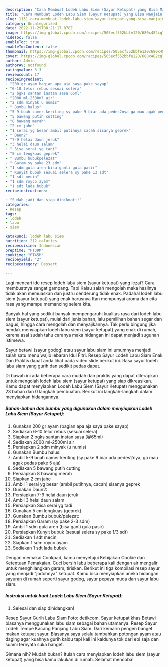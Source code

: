 ```yaml
---
description: "Cara Membuat Lodeh Labu Siem (Sayur Ketupat) yang Bisa Manjain Lidah, Buat Buka Puasa}"
title: "Cara Membuat Lodeh Labu Siem (Sayur Ketupat) yang Bisa Manjain Lidah, Buat Buka Puasa}"
slug: 1131-cara-membuat-lodeh-labu-siem-sayur-ketupat-yang-bisa-manjain-lidah-buat-buka-puasa
category: Uncategorized
date: 2022-11-29T08:21:17.878Z
image: https://img-global.cpcdn.com/recipes/505ecf552bbfe120/680x482cq70/lodeh-labu-siem-sayur-ketupat-foto-resep-utama.jpg
hideToc: false
enableToc: true
enableTocContent: false
thumbnail: https://img-global.cpcdn.com/recipes/505ecf552bbfe120/680x482cq70/lodeh-labu-siem-sayur-ketupat-foto-resep-utama.jpg
cover: https://img-global.cpcdn.com/recipes/505ecf552bbfe120/680x482cq70/lodeh-labu-siem-sayur-ketupat-foto-resep-utama.jpg
author: Admin
authorAv: notfound
ratingvalue: 3.3
reviewcount: 17
recipeingredient:
- "200 gr ayam bagian apa aja saya pake sayap"
- "6-10 telor rebus sesuai selera"
- "2 bgks santan instan sasa 65ml"
- "2000 ml-2500ml air"
- "2 sdm minyak u numis"
- " Bumbu halus"
- "5-9 buah camer keriting sy pake 9 biar ada pedes2nya ga mau agak pedas pake 5 aja"
- "5 bawang putih cutting"
- "8 bawang merah"
- "2 cm jahe"
- "1 serai yg besar ambil putihnya cacah sisanya geprek"
- " Daun2"
- "7-9 helai daun jeruk"
- "3 helai daun salam"
- " Sisa serai yg tadi"
- "5 cm lengkuas geprek"
- " Bumbu bubukpelezat"
- " Garam sy pake 23 sdm"
- "1 sdm gula aren bisa ganti gula pasir"
- " Kunyit bubuk sesuai selera sy pake 13 sdt"
- "1 sdt mecin"
- "1 sdm royco ayam"
- "1 sdt lada bubuk"
recipeinstructions:

- "Sudah jadi dan siap dinikmati!"
categories:
- Resep
tags:
- lodeh
- labu
- siem

katakunci: lodeh labu siem 
nutrition: 212 calories
recipecuisine: Indonesian
preptime: "PT39M"
cooktime: "PT45M"
recipeyield: "2"
recipecategory: Dessert

---
```



Lagi mencari ide resep lodeh labu siem (sayur ketupat) yang lezat? Cara membuatnya sangat gampang. Tapi Kalau salah mengolah maka hasilnya tidak akan memuaskan dan justru cenderung tidak enak. Padahal lodeh labu siem (sayur ketupat) yang enak harusnya Kan mempunyai aroma dan cita rasa yang mampu memancing selera kita.


Banyak hal yang sedikit banyak mempengaruhi kualitas rasa dari lodeh labu siem (sayur ketupat), mulai dari jenis bahan, lalu pemilihan bahan segar dan bagus, hingga cara mengolah dan menyajikannya. Tak perlu bingung jika hendak menyiapkan lodeh labu siem (sayur ketupat) yang enak di rumah, karena asal sudah tahu caranya maka hidangan ini dapat menjadi suguhan istimewa.

Sayur betawi (sayur godog) atau sayur labu siam ini umumnya menjadi salah satu menu wajib lebaran Idul Fitri. Resep Sayur Lodeh Labu Siam Enak Dan Praktis dapat anda lihat pada video slide berikut ini. Rasa sayur lodeh labu siam yang gurih dan sedikit pedas dapat.


Di bawah ini ada beberapa cara mudah dan praktis yang dapat diterapkan untuk mengolah lodeh labu siem (sayur ketupat) yang siap dikreasikan. Kamu dapat menyiapkan Lodeh Labu Siem (Sayur Ketupat) menggunakan 23 bahan dan 0 langkah pembuatan. Berikut ini langkah-langkah dalam menyiapkan hidangannya.

<!--inarticleads1-->

##### Bahan-bahan dan bumbu yang digunakan dalam menyiapkan Lodeh Labu Siem (Sayur Ketupat):

1. Gunakan 200 gr ayam (bagian apa aja saya pake sayap)
1. Sediakan 6-10 telor rebus (sesuai selera)
1. Siapkan 2 bgks santan instan sasa (@65ml)
1. Sediakan 2000 ml-2500ml air
1. Persiapkan 2 sdm minyak (u numis)
1. Gunakan  Bumbu halus:
1. Ambil 5-9 buah camer keriting (sy pake 9 biar ada pedes2nya, ga mau agak pedas pake 5 aja)
1. Sediakan 5 bawang putih cutting
1. Persiapkan 8 bawang merah
1. Siapkan 2 cm jahe
1. Ambil 1 serai yg besar (ambil putihnya, cacah) sisanya geprek
1. Gunakan  Daun2:
1. Persiapkan 7-9 helai daun jeruk
1. Ambil 3 helai daun salam
1. Persiapkan  Sisa serai yg tadi
1. Gunakan 5 cm lengkuas (geprek)
1. Gunakan  Bumbu bubuk/pelezat:
1. Persiapkan  Garam (sy pake 2-3 sdm)
1. Ambil 1 sdm gula aren (bisa ganti gula pasir)
1. Persiapkan  Kunyit bubuk (sesuai selera sy pake 1/3 sdt)
1. Sediakan 1 sdt mecin
1. Siapkan 1 sdm royco ayam
1. Sediakan 1 sdt lada bubuk


Dengan memakai Cookpad, kamu menyetujui Kebijakan Cookie dan Ketentuan Pemakaian. Cuci bersih labu beberapa kali dengan air mengalir untuk menghilangkan garam, tiriskan. Berikut ini tiga kompilasi resep sayur yang menjadi &#34;jodohnya&#34; ketupat. Kamu bisa menyiapkan aneka hidangan sayuran di rumah seperti sayur godog, sayur pepaya muda dan sayur labu siam. 

<!--inarticleads2-->

##### Instruksi untuk buat Lodeh Labu Siem (Sayur Ketupat):


1. Selesai dan siap dihidangkan!

Resep Sayur Gurih Labu Siam Foto: detikcom. Sayur ketupat khas Betawi biasanya menggunakan labu siam sebagai bahan utamanya. Resep Sayur Lodeh Tempe Kacang Panjang Labu Siam. Dari kemarin pengen banget makan ketupat sayur. Biasanya saya selalu tambahkan potongan ayam atau daging agar kuahnya gurih kaldu tapi kali ini kaldunya tok dari ebi saja dan suami ternyata suka banget. 

Gimana nih? Mudah bukan? Itulah cara menyiapkan lodeh labu siem (sayur ketupat) yang bisa kamu lakukan di rumah. Selamat mencoba!
